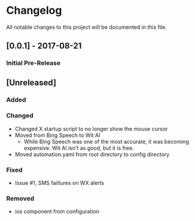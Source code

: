 # Changelog
All notable changes to this project will be documented in this file.


## [0.0.1] - 2017-08-21
### Initial Pre-Release


## [Unreleased]
### Added

### Changed
- Changed X startup script to no longer show the mouse cursor
- Moved from Bing Speech to Wit AI
  - While Bing Speech was one of the most accurate, it was becoming expensive. Wit AI isn't as good, but it is free.
- Moved automation.yaml from root directory to config directory

### Fixed
- Issue #1, SMS failtures on WX alerts

### Removed
- ios component from configuration
